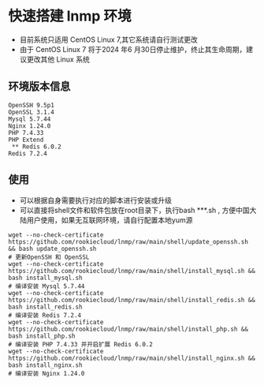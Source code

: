 # 快速搭建 lnmp 环境 

* 目前系统只适用 CentOS Linux 7,其它系统请自行测试更改
* 由于 CentOS Linux 7 将于2024 年6 月30日停止维护，终止其生命周期，建议更改其他 Linux 系统

## 环境版本信息
```
OpenSSH 9.5p1
OpenSSL 3.1.4
Mysql 5.7.44
Nginx 1.24.0
PHP 7.4.33
PHP Extend
 ** Redis 6.0.2
Redis 7.2.4
```
## 使用
* 可以根据自身需要执行对应的脚本进行安装或升级
* 可以直接将shell文件和软件包放在root目录下，执行bash ***.sh , 方便中国大陆用户使用，如果无互联网环境，请自行配置本地yum源
```shell
wget --no-check-certificate https://github.com/rookiecloud/lnmp/raw/main/shell/update_openssh.sh && bash update_openssh.sh
# 更新OpenSSH 和 OpenSSL
wget --no-check-certificate https://github.com/rookiecloud/lnmp/raw/main/shell/install_mysql.sh && bash install_mysql.sh
# 编译安装 Mysql 5.7.44
wget --no-check-certificate https://github.com/rookiecloud/lnmp/raw/main/shell/install_redis.sh && bash install_redis.sh
# 编译安装 Redis 7.2.4
wget --no-check-certificate https://github.com/rookiecloud/lnmp/raw/main/shell/install_php.sh && bash install_php.sh
# 编译安装 PHP 7.4.33 并开启扩展 Redis 6.0.2
wget --no-check-certificate https://github.com/rookiecloud/lnmp/raw/main/shell/install_nginx.sh && bash install_nginx.sh
# 编译安装 Nginx 1.24.0
```
